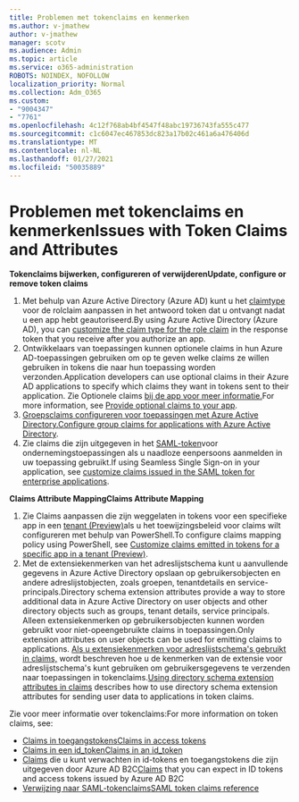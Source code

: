 ```yaml
---
title: Problemen met tokenclaims en kenmerken
ms.author: v-jmathew
author: v-jmathew
manager: scotv
ms.audience: Admin
ms.topic: article
ms.service: o365-administration
ROBOTS: NOINDEX, NOFOLLOW
localization_priority: Normal
ms.collection: Adm_O365
ms.custom:
- "9004347"
- "7761"
ms.openlocfilehash: 4c12f768ab4bf4547f48abc19736743fa555c477
ms.sourcegitcommit: c1c6047ec467853dc823a17b02c461a6a476406d
ms.translationtype: MT
ms.contentlocale: nl-NL
ms.lasthandoff: 01/27/2021
ms.locfileid: "50035889"
---
```

# <a name="issues-with-token-claims-and-attributes"></a><span data-ttu-id="07785-102">Problemen met tokenclaims en kenmerken</span><span class="sxs-lookup"><span data-stu-id="07785-102">Issues with Token Claims and Attributes</span></span>

<span data-ttu-id="07785-103">**Tokenclaims bijwerken, configureren of verwijderen**</span><span class="sxs-lookup"><span data-stu-id="07785-103">**Update, configure or remove token claims**</span></span>

1. <span data-ttu-id="07785-104">Met behulp van Azure Active Directory (Azure AD) kunt u het [claimtype](https://docs.microsoft.com/azure/active-directory/develop/active-directory-enterprise-app-role-management) voor de rolclaim aanpassen in het antwoord token dat u ontvangt nadat u een app hebt geautoriseerd.</span><span class="sxs-lookup"><span data-stu-id="07785-104">By using Azure Active Directory (Azure AD), you can [customize the claim type for the role claim](https://docs.microsoft.com/azure/active-directory/develop/active-directory-enterprise-app-role-management) in the response token that you receive after you authorize an app.</span></span>
2. <span data-ttu-id="07785-105">Ontwikkelaars van toepassingen kunnen optionele claims in hun Azure AD-toepassingen gebruiken om op te geven welke claims ze willen gebruiken in tokens die naar hun toepassing worden verzonden.</span><span class="sxs-lookup"><span data-stu-id="07785-105">Application developers can use optional claims in their Azure AD applications to specify which claims they want in tokens sent to their application.</span></span> <span data-ttu-id="07785-106">Zie Optionele claims [bij de app voor meer informatie.](https://docs.microsoft.com/azure/active-directory/develop/active-directory-optional-claims)</span><span class="sxs-lookup"><span data-stu-id="07785-106">For more information, see [Provide optional claims to your app](https://docs.microsoft.com/azure/active-directory/develop/active-directory-optional-claims).</span></span>
3. <span data-ttu-id="07785-107">[Groepsclaims configureren voor toepassingen met Azure Active Directory.](https://docs.microsoft.com/azure/active-directory/hybrid/how-to-connect-fed-group-claims)</span><span class="sxs-lookup"><span data-stu-id="07785-107">[Configure group claims for applications with Azure Active Directory](https://docs.microsoft.com/azure/active-directory/hybrid/how-to-connect-fed-group-claims).</span></span>
4. <span data-ttu-id="07785-108">Zie claims die zijn uitgegeven in het [SAML-token](https://docs.microsoft.com/azure/active-directory/develop/active-directory-saml-claims-customization)voor ondernemingstoepassingen als u naadloze eenpersoons aanmelden in uw toepassing gebruikt.</span><span class="sxs-lookup"><span data-stu-id="07785-108">If using Seamless Single Sign-on in your application, see [customize claims issued in the SAML token for enterprise applications](https://docs.microsoft.com/azure/active-directory/develop/active-directory-saml-claims-customization).</span></span>

<span data-ttu-id="07785-109">**Claims Attribute Mapping**</span><span class="sxs-lookup"><span data-stu-id="07785-109">**Claims Attribute Mapping**</span></span>

1. <span data-ttu-id="07785-110">Zie Claims aanpassen die zijn weggelaten in tokens voor een specifieke app in een [tenant (Preview)](https://docs.microsoft.com/azure/active-directory/develop/active-directory-claims-mapping)als u het toewijzingsbeleid voor claims wilt configureren met behulp van PowerShell.</span><span class="sxs-lookup"><span data-stu-id="07785-110">To configure claims mapping policy using PowerShell, see [Customize claims emitted in tokens for a specific app in a tenant (Preview)](https://docs.microsoft.com/azure/active-directory/develop/active-directory-claims-mapping).</span></span>
2. <span data-ttu-id="07785-111">Met de extensiekenmerken van het adreslijstschema kunt u aanvullende gegevens in Azure Active Directory opslaan op gebruikersobjecten en andere adreslijstobjecten, zoals groepen, tenantdetails en service-principals.</span><span class="sxs-lookup"><span data-stu-id="07785-111">Directory schema extension attributes provide a way to store additional data in Azure Active Directory on user objects and other directory objects such as groups, tenant details, service principals.</span></span> <span data-ttu-id="07785-112">Alleen extensiekenmerken op gebruikersobjecten kunnen worden gebruikt voor niet-opeengebruikte claims in toepassingen.</span><span class="sxs-lookup"><span data-stu-id="07785-112">Only extension attributes on user objects can be used for emitting claims to applications.</span></span> <span data-ttu-id="07785-113">[Als u extensiekenmerken voor adreslijstschema's gebruikt in claims,](https://docs.microsoft.com/azure/active-directory/develop/active-directory-schema-extensions) wordt beschreven hoe u de kenmerken van de extensie voor adreslijstschema's kunt gebruiken om gebruikersgegevens te verzenden naar toepassingen in tokenclaims.</span><span class="sxs-lookup"><span data-stu-id="07785-113">[Using directory schema extension attributes in claims](https://docs.microsoft.com/azure/active-directory/develop/active-directory-schema-extensions) describes how to use directory schema extension attributes for sending user data to applications in token claims.</span></span>

<span data-ttu-id="07785-114">Zie voor meer informatie over tokenclaims:</span><span class="sxs-lookup"><span data-stu-id="07785-114">For more information on token claims, see:</span></span>

- [<span data-ttu-id="07785-115">Claims in toegangstokens</span><span class="sxs-lookup"><span data-stu-id="07785-115">Claims in access tokens</span></span>](https://docs.microsoft.com/azure/active-directory/develop/access-tokens#claims-in-access-tokens)
- [<span data-ttu-id="07785-116">Claims in een id_token</span><span class="sxs-lookup"><span data-stu-id="07785-116">Claims in an id_token</span></span>](https://docs.microsoft.com/azure/active-directory/develop/id-tokens#claims-in-an-id_token)
- <span data-ttu-id="07785-117">[Claims](https://docs.microsoft.com/azure/active-directory-b2c/tokens-overview#claims) die u kunt verwachten in id-tokens en toegangstokens die zijn uitgegeven door Azure AD B2C</span><span class="sxs-lookup"><span data-stu-id="07785-117">[Claims](https://docs.microsoft.com/azure/active-directory-b2c/tokens-overview#claims) that you can expect in ID tokens and access tokens issued by Azure AD B2C</span></span>
- [<span data-ttu-id="07785-118">Verwijzing naar SAML-tokenclaims</span><span class="sxs-lookup"><span data-stu-id="07785-118">SAML token claims reference</span></span>](https://docs.microsoft.com/azure/active-directory/develop/reference-saml-tokens)
